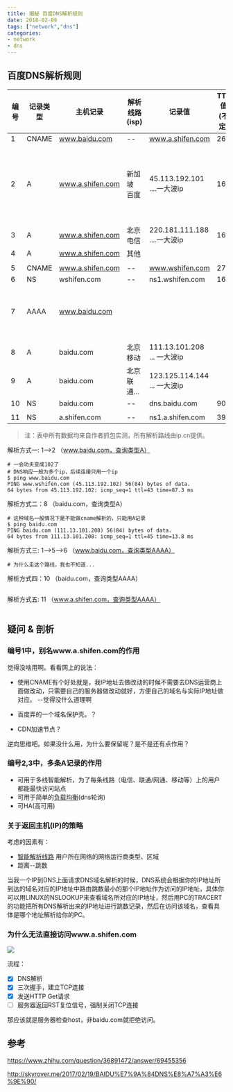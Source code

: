 ```yaml
---
title: 揭秘 百度DNS解析规则
date: 2018-02-09
tags: ["network","dns"]
categories:
- network
- dns
---
```



## 百度DNS解析规则

| 编号 | 记录类型 | 主机记录         | 解析线路(isp) | 记录值                       | TTL值(不定) | 备注                                  |
|------|----------|------------------|---------------|------------------------------|-------|---------------------------------------|
| 1    | CNAME    | www.baidu.com    | --            | www.a.shifen.com             | 268   |                                       |
| 2    | A        | www.a.shifen.com | 新加坡 百度   | 45.113.192.101 ....一大波ip  | 160   | DNS响应: 1-->2,3   (同时返回多个IP)   |
| 3    | A        | www.a.shifen.com | 北京电信      | 220.181.111.188 ....一大波ip | 160   |                                       |
| 4    | A        | www.a.shifen.com | 其他          |                              |       |                                       |
|      |          |                  |               |                              |       |                                       |
| 5    | CNAME    | www.a.shifen.com | --            | www.wshifen.com              | 271   |                                       |
| 6    | NS       | wshifen.com      | --            | ns1.wshifen.com              | 163   |                        |
| 7    | AAAA     | www.baidu.com    |               |                              |       | 百度没有AAAA记录吧？                  |
|      |          |                  |               |                              |       |                                       |
| 8    | A        | baidu.com        | 北京移动      | 111.13.101.208  ... 一大波ip |       |                                       |
| 9    | A        | baidu.com        | 北京联通...   | 123.125.114.144 ... 一大波ip |       |                                       |
| 10   | NS       | baidu.com        | --            | dns.baidu.com                | 900   |                                       |
|      |          |                  |               |                              |       |                                       |
| 11   | NS       | a.shifen.com     | --            | ns1.a.shifen.com             | 397   |                                       |

> 注：表中所有数据均来自作者抓包实测，所有解析路线由ip.cn提供。

解析方式一: 1-->2 （www.baidu.com，查询类型A）
```
# 一会功夫变成102了
# DNS响应一般为多个ip，后续连接只用一个ip
$ ping www.baidu.com
PING www.wshifen.com (45.113.192.102) 56(84) bytes of data.
64 bytes from 45.113.192.102: icmp_seq=1 ttl=43 time=87.3 ms
```

解析方式二：8  （baidu.com，查询类型A）

```
# 这种域名一般情况下是不能做cname解析的，只能用A记录
$ ping baidu.com
PING baidu.com (111.13.101.208) 56(84) bytes of data.
64 bytes from 111.13.101.208: icmp_seq=1 ttl=45 time=13.8 ms
```

解析方式三: 1-->5-->6  （www.baidu.com，查询类型AAAA）
```
# 为什么走这个路线，我也不知道...
```

解析方式四：10  （baidu.com，查询类型AAAA）
```

```

解析方式五: 11  （www.a.shifen.com，查询类型AAAA）
```

```

## 疑问 & 剖析

### 编号1中，别名www.a.shifen.com的作用

觉得没啥用啊。看看网上的说法：

- 使用CNAME有个好处就是，我IP地址去做改动的时候不需要去DNS运营商上面做改动，只需要自己的服务器做改动就好，方便自己的域名与实际IP地址做对应。    --觉得没什么道理啊


- 百度弄的一个域名保护壳。？
- CDN加速节点？

逆向思维吧。如果没什么用，为什么要保留呢？是不是还有点作用？

### 编号2,3中，多条A记录的作用

- 可用于多线智能解析，为了每条线路（电信、联通/网通、移动等）上的用户都能最快访问站点
- 可用于简单的[负载均衡](https://cloud.tencent.com/document/product/302/9069)(dns轮询)
- 可HA(高可用)


### 关于返回主机(IP)的策略

考虑的因素有：
- [智能解析线路](https://cloud.tencent.com/document/product/302/8643) 用户所在网络的网络运行商类型、区域
- 距离--跳数

当我一个IP到DNS上面请求DNS域名解析的时候，DNS系统会根据你的IP地址所到达的域名对应的IP地址中路由跳数最小的那个IP地址作为访问的IP地址，具体你可以用LINUX的NSLOOKUP来查看域名所对应的IP地址，然后用PC的TRACERT的功能把所有DNS解析出来的IP地址进行跳数记录，然后在访问该域名，查看具体是哪个地址解析给你的PC。



### 为什么无法直接访问www.a.shifen.com

<image src="https://github.com/xsung/raw/raw/master/HTTP%20-%20Wireshark%20-%20www.a.shifen.com.png">

流程：
- [x] DNS解析
- [x] 三次握手，建立TCP连接
- [x] 发送HTTP Get请求
- [ ] 服务器返回RST复位信号，强制关闭TCP连接

那应该就是服务器检查host，非baidu.com就拒绝访问。



## 参考

https://www.zhihu.com/question/36891472/answer/69455356

http://skyrover.me/2017/02/19/BAIDU%E7%9A%84DNS%E8%A7%A3%E6%9E%90/
